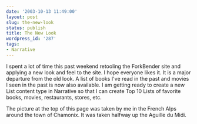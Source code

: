```yaml
---
date: '2003-10-13 11:49:00'
layout: post
slug: the-new-look
status: publish
title: The New Look
wordpress_id: '287'
tags:
- Narrative
---
```


I spent a lot of time this past weekend retooling the ForkBender site and applying a new look and feel to the site. I hope everyone likes it. It is a major departure from the old look. A list of books I've read in the past and movies I seen in the past is now also available. I am getting ready to create a new List content type in Narrative so that I can create Top 10 Lists of favorite books, movies, restaurants, stores, etc.  

  

The picture at the top of this page was taken by me in the French Alps around the town of Chamonix. It was taken halfway up the Aguille du Midi.

